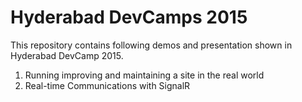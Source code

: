 # Hyderabad DevCamps 2015

This repository contains following demos and presentation shown in Hyderabad DevCamp 2015.

 1. Running improving and maintaining a site in the real world
 2. Real-time Communications with SignalR
